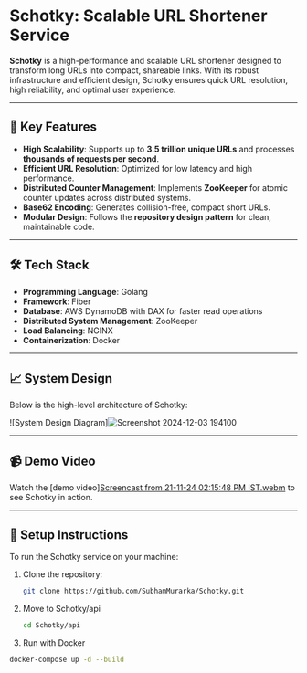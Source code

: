 # Schotky: Scalable URL Shortener Service

**Schotky** is a high-performance and scalable URL shortener designed to transform long URLs into compact, shareable links. With its robust infrastructure and efficient design, Schotky ensures quick URL resolution, high reliability, and optimal user experience.

---

## 🚀 Key Features

- **High Scalability**: Supports up to **3.5 trillion unique URLs** and processes **thousands of requests per second**.
- **Efficient URL Resolution**: Optimized for low latency and high performance.
- **Distributed Counter Management**: Implements **ZooKeeper** for atomic counter updates across distributed systems.
- **Base62 Encoding**: Generates collision-free, compact short URLs.
- **Modular Design**: Follows the **repository design pattern** for clean, maintainable code.

---

## 🛠️ Tech Stack

- **Programming Language**: Golang
- **Framework**: Fiber
- **Database**: AWS DynamoDB with DAX for faster read operations
- **Distributed System Management**: ZooKeeper
- **Load Balancing**: NGINX
- **Containerization**: Docker

---

## 📈 System Design

Below is the high-level architecture of Schotky:

![System Design Diagram]![Screenshot 2024-12-03 194100](https://github.com/user-attachments/assets/f2974b96-bbd8-4281-8c0d-bb90da870bc7)


---

## 📹 Demo Video

Watch the [demo video][Screencast from 21-11-24 02:15:48 PM IST.webm](https://github.com/user-attachments/assets/d4a7e8e0-4877-49e1-9773-2fee788310b9)
to see Schotky in action.

---

## 🔧 Setup Instructions

To run the Schotky service on your machine:

1. Clone the repository:
   ```bash
   git clone https://github.com/SubhamMurarka/Schotky.git

2. Move to Schotky/api
   ```bash
   cd Schotky/api

3. Run with Docker
```bash
docker-compose up -d --build
